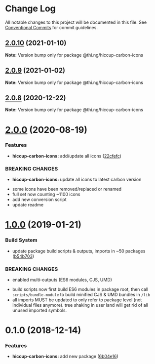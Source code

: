 # Change Log

All notable changes to this project will be documented in this file.
See [Conventional Commits](https://conventionalcommits.org) for commit guidelines.

## [2.0.10](https://github.com/thi-ng/umbrella/compare/@thi.ng/hiccup-carbon-icons@2.0.9...@thi.ng/hiccup-carbon-icons@2.0.10) (2021-01-10)

**Note:** Version bump only for package @thi.ng/hiccup-carbon-icons





## [2.0.9](https://github.com/thi-ng/umbrella/compare/@thi.ng/hiccup-carbon-icons@2.0.8...@thi.ng/hiccup-carbon-icons@2.0.9) (2021-01-02)

**Note:** Version bump only for package @thi.ng/hiccup-carbon-icons





## [2.0.8](https://github.com/thi-ng/umbrella/compare/@thi.ng/hiccup-carbon-icons@2.0.7...@thi.ng/hiccup-carbon-icons@2.0.8) (2020-12-22)

**Note:** Version bump only for package @thi.ng/hiccup-carbon-icons





# [2.0.0](https://github.com/thi-ng/umbrella/compare/@thi.ng/hiccup-carbon-icons@1.0.51...@thi.ng/hiccup-carbon-icons@2.0.0) (2020-08-19)


### Features

* **hiccup-carbon-icons:** add/update all icons ([22cfefc](https://github.com/thi-ng/umbrella/commit/22cfefcccaab5448e1117cb55d448cd313c48e95))


### BREAKING CHANGES

* **hiccup-carbon-icons:** update all icons to latest carbon version

- some icons have been removed/replaced or renamed
- full set now counting ~1100 icons
- add new conversion script
- update readme





# [1.0.0](https://github.com/thi-ng/umbrella/compare/@thi.ng/hiccup-carbon-icons@0.1.2...@thi.ng/hiccup-carbon-icons@1.0.0) (2019-01-21)

### Build System

* update package build scripts & outputs, imports in ~50 packages ([b54b703](https://github.com/thi-ng/umbrella/commit/b54b703))

### BREAKING CHANGES

* enabled multi-outputs (ES6 modules, CJS, UMD)

- build scripts now first build ES6 modules in package root, then call
  `scripts/bundle-module` to build minified CJS & UMD bundles in `/lib`
- all imports MUST be updated to only refer to package level
  (not individual files anymore). tree shaking in user land will get rid of
  all unused imported symbols.

# 0.1.0 (2018-12-14)

### Features

* **hiccup-carbon-icons:** add new package ([6b04e16](https://github.com/thi-ng/umbrella/commit/6b04e16))
